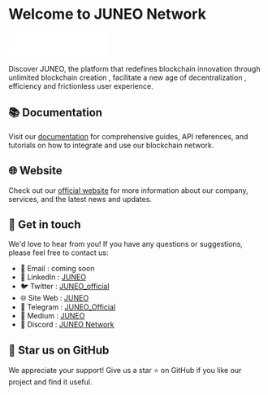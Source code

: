 # Welcome to JUNEO Network

![logo](https://github.com/Juneo-io/.github/blob/main/profile/logo.png)

Discover JUNEO, the platform that redefines blockchain innovation through unlimited blockchain creation , facilitate a new age of decentralization , efficiency and frictionless user experience.

## 📚 Documentation

Visit our [documentation](https://docs.mcnpoc5.xyz) for comprehensive guides, API references, and tutorials on how to integrate and use our blockchain network.

## 🌐 Website

Check out our [official website](https://www.juneo.com/) for more information about our company, services, and the latest news and updates.

## 📩 Get in touch

We'd love to hear from you! If you have any questions or suggestions, please feel free to contact us:

- 📧 Email : coming soon
- 💼 LinkedIn : [JUNEO](https://www.linkedin.com/company/juneo-ag/about/)
- 🐦 Twitter : [JUNEO_official](https://twitter.com/JUNEO_official)
- 🌐 Site Web : [JUNEO](https://www.juneo.ch/)
- 💬 Telegram : [JUNEO_Official](https://t.me/JuneoOfficial)
- 📖 Medium : [JUNEO](https://medium.com/@juneo)
- 💬 Discord : [JUNEO Network](https://discord.gg/juneonetwork)

## 🌟 Star us on GitHub

We appreciate your support! Give us a star ⭐ on GitHub if you like our project and find it useful.

